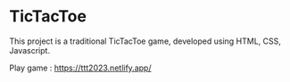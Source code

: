 # TicTacToe
This project is a traditional TicTacToe game, developed using HTML, CSS, Javascript.

Play game : https://ttt2023.netlify.app/
